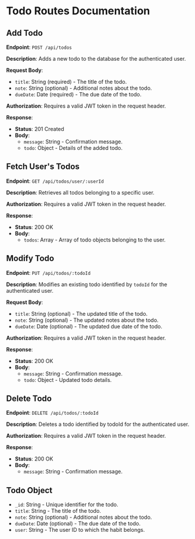 # Todo Routes Documentation

## Add Todo

**Endpoint**: `POST /api/todos`

**Description**: Adds a new todo to the database for the authenticated user.

**Request Body**:
- `title`: String (required) - The title of the todo.
- `note`: String (optional) - Additional notes about the todo.
- `dueDate`: Date (required) - The due date of the todo.

**Authorization**: Requires a valid JWT token in the request header.

**Response**:
- **Status**: 201 Created
- **Body**:
  - `message`: String - Confirmation message.
  - `todo`: Object - Details of the added todo.

## Fetch User's Todos

**Endpoint**: `GET /api/todos/user/:userId`

**Description**: Retrieves all todos belonging to a specific user.

**Authorization**: Requires a valid JWT token in the request header.

**Response**:
- **Status**: 200 OK
- **Body**:
  - `todos`: Array - Array of todo objects belonging to the user.
  
## Modify Todo

**Endpoint**: `PUT /api/todos/:todoId`

**Description**: Modifies an existing todo identified by `todoId` for the authenticated user.

**Request Body**:
- `title`: String (optional) - The updated title of the todo.
- `note`: String (optional) - The updated notes about the todo.
- `dueDate`: Date (optional) - The updated due date of the todo.

**Authorization**: Requires a valid JWT token in the request header.

**Response**:
- **Status**: 200 OK
- **Body**:
  - `message`: String - Confirmation message.
  - `todo`: Object - Updated todo details.

## Delete Todo

**Endpoint**: `DELETE /api/todos/:todoId`

**Description**: Deletes a todo identified by todoId for the authenticated user.

**Authorization**: Requires a valid JWT token in the request header.

**Response**:
- **Status**: 200 OK
- **Body**:
  - `message`: String - Confirmation message.

## Todo Object

- `_id`: String - Unique identifier for the todo.
- `title`: String - The title of the todo.
- `note`: String (optional) - Additional notes about the todo.
- `dueDate`: Date (optional) - The due date of the todo.
- `user`: String - The user ID to which the habit belongs.